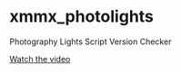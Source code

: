 # xmmx_photolights
Photography Lights Script Version Checker

[Watch the video](https://img.youtube.com/vi/dPC9kqhdXGc/maxresdefault.jpg](https://youtu.be/dPC9kqhdXGc?si=R2YhVgYAUAkSaaB1)](https://youtu.be/dPC9kqhdXGc?si=R2YhVgYAUAkSaaB1))
